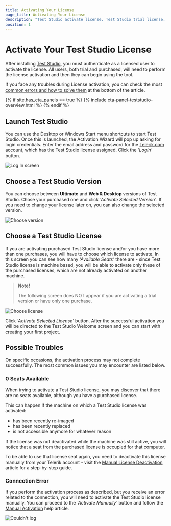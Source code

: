```yaml
---
title: Activating Your License
page_title: Activating Your License
description: "Test Studio activate license. Test Studio trial license. Login to your Telerik account "
position: 1
---
```

# Activate Your Test Studio License

After installing <a href="http://www.telerik.com/teststudio" target="_blank">Test Studio</a>, you must authenticate as a licensed user to activate the license. All users, both trial and purchased, will need to perform the license activation and then they can begin using the tool.

If you face any troubles during License activation, you can check the most [common errors and how to solve them](#possible-troubles) at the bottom of the article.

{% if site.has_cta_panels == true %}
{% include cta-panel-teststudio-overview.html %}
{% endif %}

## Launch Test Studio

You can use the Desktop or Windows Start menu shortcuts to start Test Studio. Once this is launched, the Activation Wizard will pop up asking for login credentials. Enter the email address and password for the <a href="https://www.telerik.com/account/" target="_blank">Telerik.com</a> account, which has the Test Studio license assigned. Click the _'Login'_ button.

![Log In screen](/img/general-information/installation/activating-your-license/fig1.png)

## Choose a Test Studio Version

You can choose between __Ultimate__ and __Web & Desktop__ versions of Test Studio. Chose your purchased one and click _'Activate Selected Version'_. If you need to change your license later on, you can also change the selected version.

![Choose version](/img/general-information/installation/activating-your-license/fig2.png)

## Choose a Test Studio License

If you are activating purchased Test Studio license and/or you have more than one purchases, you will have to choose which license to activate. In this screen you can see how many _'Available Seats'_ there are - since Test Studio license is machine based, you will be able to activate only these of the purchased licenses, which are not already activated on another machine.

> __Note!__
> 
> The following screen does NOT appear if you are activating a trial version or have only one purchase.

![Choose license](/img/general-information/installation/activating-your-license/fig3.png)

Click _'Activate Selected License'_ button. After the successful activation you will be directed to the Test Studio Welcome screen and you can start with creating your first project.

## Possible Troubles

On specific occasions, the activation process may not complete successfully. The most common issues you may encounter are listed below.

### 0 Seats Available

When trying to activate a Test Studio license, you may discover that there are no seats available, although you have a purchased license.

This can happen if the machine on which a Test Studio license was activated:

- has been recently re-imaged
- has been recently replaced
- is not accessible anymore for whatever reason

If the license was not deactivated while the machine was still active, you will notice that a seat from the purchased license is occupied for that computer.

To be able to use that license seat again, you need to deactivate this license manually from your Telerik account - visit the <a href="/getting-started/installation/re-activating-your-license" target="_blank">Manual License Deactivation</a> article for a step-by-step guide.

### Connection Error

If you perform the activation process as described, but you receive an error related to the connection, you will need to activate the Test Studio license manually. You can proceed to the _'Activate Manually'_ button and follow the <a href="manual-activation" target="_blank">Manual Activation</a> help article.

![Couldn't log](/img/general-information/installation/activating-your-license/fig5.png)
